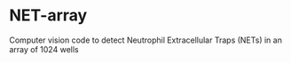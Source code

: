 # NET-array
Computer vision code to detect Neutrophil Extracellular Traps (NETs) in an array of 1024 wells
